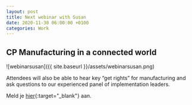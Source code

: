 ```yaml
---
layout: post
title: Next webinar with Susan
date: 2020-11-30 06:00:00 +0100
categories: Work
---
```


## CP Manufacturing in a connected world

![webinarsusan]({{ site.baseurl }}/assets/webinarsusan.png)  

Attendees will also be able to hear key “get rights” for manufacturing and ask questions to our experienced panel of implementation leaders.

Meld je [hier](https://www.capgemini.com/gb-en/events/intelligent-supply-networks-webinar-series/#pf_form_463093){:target="_blank"} aan.
